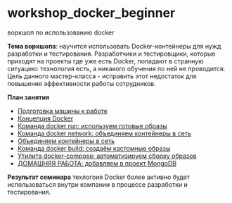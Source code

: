 # workshop_docker_beginner

воркшоп по использованию docker

**Тема воркшопа**: научится использовать Docker-контейнеры для нужд разработки и тестирования.
Разработчики и тестировщики, которые приходят на проекты где уже есть Docker, попадают в странную ситуацию: технология есть, а никакого обучения по ней не проводится. Цель данного мастер-класса - исправить этот недостаток для повышения эффективности работы сотрудников.

**План занятия**
* [Подготовка машины к работе](./slides/environment_start_up.md)
* [Концепция Docker](./slides/docker_intro.md)
* [Команда docker run: используем готовые образы](./slides/docker_run.md)
* [Команда docker network: объединяем контейнеры в сеть](./slides/docker_network.md)
* [Объединяем контейнеры в сеть](./slides/container_connection.md)
* [Команда docker build: создаём кастомные образы](./slides/docker_build.md)
* [Утилита docker-compose: автоматизируем сборку образов](./slides/docker_compose.md)
* [ДОМАШНЯЯ РАБОТА: добавляем в проект MongoDB](./slides/docker_mongo_hw.md)

**Результат семинара** техлогоия Docker более активно будет использоваться внутри компании в процессе разработки и тестирования.